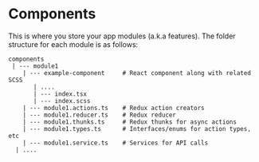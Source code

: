 # Components

This is where you store your app modules (a.k.a features). The folder structure for each module is as follows:

```
components
 | --- module1
    | --- example-component     # React component along with related SCSS
       | ....
       | --- index.tsx
       | --- index.scss
    | --- module1.actions.ts    # Redux action creators
    | --- module1.reducer.ts    # Redux reducer
    | --- module1.thunks.ts     # Redux thunks for async actions
    | --- module1.types.ts      # Interfaces/enums for action types, etc
    | --- module1.service.ts    # Services for API calls
  | ....
```
